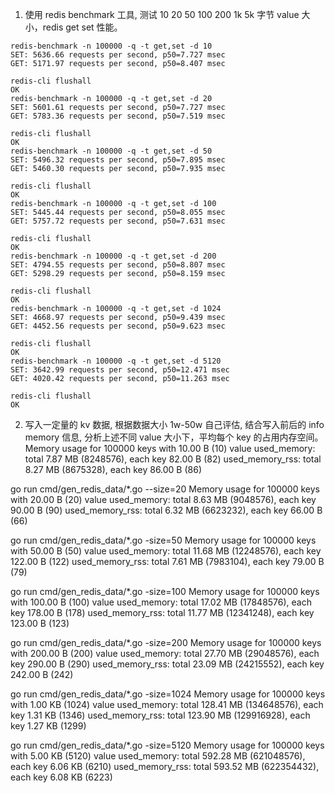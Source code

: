 1. 使用 redis benchmark 工具, 测试 10 20 50 100 200 1k 5k 字节 value 大小，redis get set 性能。
```
redis-benchmark -n 100000 -q -t get,set -d 10
SET: 5636.66 requests per second, p50=7.727 msec
GET: 5171.97 requests per second, p50=8.407 msec

redis-cli flushall
OK
redis-benchmark -n 100000 -q -t get,set -d 20
SET: 5601.61 requests per second, p50=7.727 msec
GET: 5783.36 requests per second, p50=7.519 msec

redis-cli flushall
OK
redis-benchmark -n 100000 -q -t get,set -d 50
SET: 5496.32 requests per second, p50=7.895 msec
GET: 5460.30 requests per second, p50=7.935 msec

redis-cli flushall
OK
redis-benchmark -n 100000 -q -t get,set -d 100
SET: 5445.44 requests per second, p50=8.055 msec
GET: 5757.72 requests per second, p50=7.631 msec

redis-cli flushall
OK
redis-benchmark -n 100000 -q -t get,set -d 200
SET: 4794.55 requests per second, p50=8.807 msec
GET: 5298.29 requests per second, p50=8.159 msec

redis-cli flushall
OK
redis-benchmark -n 100000 -q -t get,set -d 1024
SET: 4668.97 requests per second, p50=9.439 msec
GET: 4452.56 requests per second, p50=9.623 msec

redis-cli flushall
OK
redis-benchmark -n 100000 -q -t get,set -d 5120
SET: 3642.99 requests per second, p50=12.471 msec
GET: 4020.42 requests per second, p50=11.263 msec

redis-cli flushall
OK
```
2. 写入一定量的 kv 数据, 根据数据大小 1w-50w 自己评估, 结合写入前后的 info memory 信息, 分析上述不同 value 大小下，平均每个 key 的占用内存空间。
Memory usage for 100000 keys with 10.00 B (10) value
        used_memory: total 7.87 MB (8248576), each key 82.00 B (82)
        used_memory_rss: total 8.27 MB (8675328), each key 86.00 B (86)

go run cmd/gen_redis_data/*.go --size=20
Memory usage for 100000 keys with 20.00 B (20) value
        used_memory: total 8.63 MB (9048576), each key 90.00 B (90)
        used_memory_rss: total 6.32 MB (6623232), each key 66.00 B (66)

go run cmd/gen_redis_data/*.go -size=50
Memory usage for 100000 keys with 50.00 B (50) value
        used_memory: total 11.68 MB (12248576), each key 122.00 B (122)
        used_memory_rss: total 7.61 MB (7983104), each key 79.00 B (79)

go run cmd/gen_redis_data/*.go -size=100
Memory usage for 100000 keys with 100.00 B (100) value
        used_memory: total 17.02 MB (17848576), each key 178.00 B (178)
        used_memory_rss: total 11.77 MB (12341248), each key 123.00 B (123)

go run cmd/gen_redis_data/*.go -size=200
Memory usage for 100000 keys with 200.00 B (200) value
        used_memory: total 27.70 MB (29048576), each key 290.00 B (290)
        used_memory_rss: total 23.09 MB (24215552), each key 242.00 B (242)

go run cmd/gen_redis_data/*.go -size=1024
Memory usage for 100000 keys with 1.00 KB (1024) value
        used_memory: total 128.41 MB (134648576), each key 1.31 KB (1346)
        used_memory_rss: total 123.90 MB (129916928), each key 1.27 KB (1299)

go run cmd/gen_redis_data/*.go -size=5120
Memory usage for 100000 keys with 5.00 KB (5120) value
        used_memory: total 592.28 MB (621048576), each key 6.06 KB (6210)
        used_memory_rss: total 593.52 MB (622354432), each key 6.08 KB (6223)